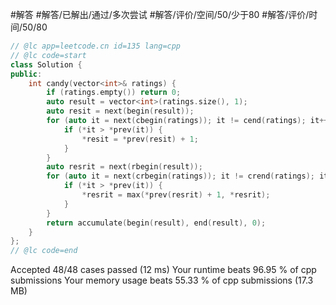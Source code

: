 #解答 #解答/已解出/通过/多次尝试 #解答/评价/空间/50/少于80 #解答/评价/时间/50/80

```C++
// @lc app=leetcode.cn id=135 lang=cpp
// @lc code=start
class Solution {
public:
    int candy(vector<int>& ratings) {
        if (ratings.empty()) return 0;
        auto result = vector<int>(ratings.size(), 1);
        auto resit = next(begin(result));
        for (auto it = next(cbegin(ratings)); it != cend(ratings); it++, resit++) {
            if (*it > *prev(it)) {
                *resit = *prev(resit) + 1;
            }
        }
        auto resrit = next(rbegin(result));
        for (auto it = next(crbegin(ratings)); it != crend(ratings); it++, resrit++) {
            if (*it > *prev(it)) {
                *resrit = max(*prev(resrit) + 1, *resrit);
            }
        }
        return accumulate(begin(result), end(result), 0);
    }
};
// @lc code=end
```

Accepted
48/48 cases passed (12 ms)
Your runtime beats 96.95 % of cpp submissions
Your memory usage beats 55.33 % of cpp submissions (17.3 MB)